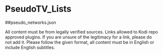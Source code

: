 # PseudoTV_Lists

##pseudo_networks.json

All content must be from legally verified sources. Links allowed to Kodi repo approved plugins.
If you are unsure of the legitimacy for a link, please do not add it.
Please follow the given format, all content must be in English or include English subtitles. 

